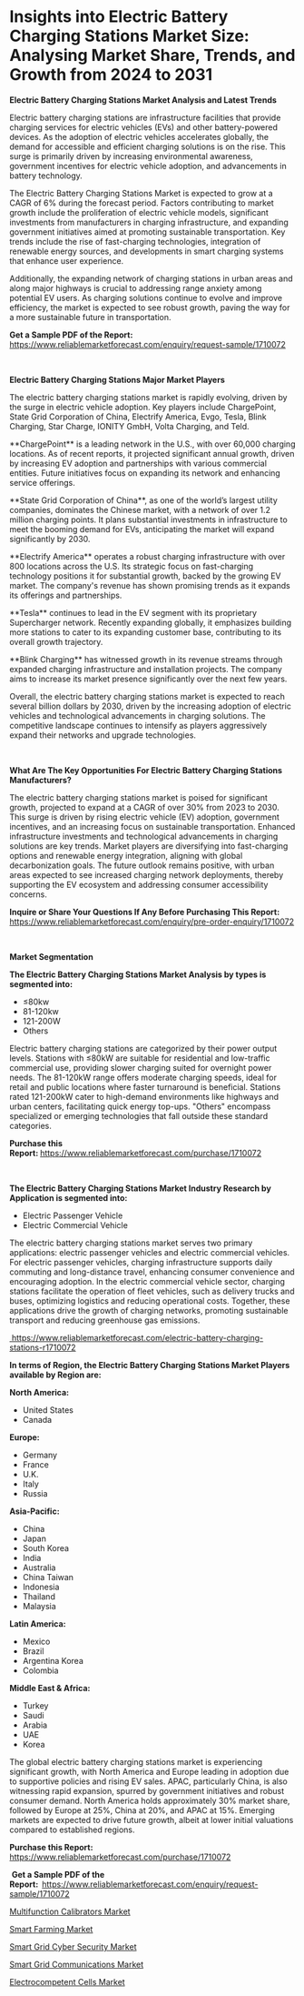 <p><h1>Insights into Electric Battery Charging Stations Market Size: Analysing Market Share, Trends, and Growth from 2024 to 2031</h1></p><p><strong>Electric Battery Charging Stations Market Analysis and Latest Trends</strong></p>
<p><p>Electric battery charging stations are infrastructure facilities that provide charging services for electric vehicles (EVs) and other battery-powered devices. As the adoption of electric vehicles accelerates globally, the demand for accessible and efficient charging solutions is on the rise. This surge is primarily driven by increasing environmental awareness, government incentives for electric vehicle adoption, and advancements in battery technology.</p><p>The Electric Battery Charging Stations Market is expected to grow at a CAGR of 6% during the forecast period. Factors contributing to market growth include the proliferation of electric vehicle models, significant investments from manufacturers in charging infrastructure, and expanding government initiatives aimed at promoting sustainable transportation. Key trends include the rise of fast-charging technologies, integration of renewable energy sources, and developments in smart charging systems that enhance user experience.</p><p>Additionally, the expanding network of charging stations in urban areas and along major highways is crucial to addressing range anxiety among potential EV users. As charging solutions continue to evolve and improve efficiency, the market is expected to see robust growth, paving the way for a more sustainable future in transportation.</p></p>
<p><strong>Get a Sample PDF of the Report:&nbsp;</strong> <a href="https://www.reliablemarketforecast.com/enquiry/request-sample/1710072?utm_campaign=1771&utm_medium=2&utm_source=Github&utm_content=ia&utm_term=22102024&utm_id=electric-battery-charging-stations">https://www.reliablemarketforecast.com/enquiry/request-sample/1710072</a></p>
<p>&nbsp;</p>
<p><strong>Electric Battery Charging Stations Major Market Players</strong></p>
<p><p>The electric battery charging stations market is rapidly evolving, driven by the surge in electric vehicle adoption. Key players include ChargePoint, State Grid Corporation of China, Electrify America, Evgo, Tesla, Blink Charging, Star Charge, IONITY GmbH, Volta Charging, and Teld.</p><p>**ChargePoint** is a leading network in the U.S., with over 60,000 charging locations. As of recent reports, it projected significant annual growth, driven by increasing EV adoption and partnerships with various commercial entities. Future initiatives focus on expanding its network and enhancing service offerings.</p><p>**State Grid Corporation of China**, as one of the world’s largest utility companies, dominates the Chinese market, with a network of over 1.2 million charging points. It plans substantial investments in infrastructure to meet the booming demand for EVs, anticipating the market will expand significantly by 2030.</p><p>**Electrify America** operates a robust charging infrastructure with over 800 locations across the U.S. Its strategic focus on fast-charging technology positions it for substantial growth, backed by the growing EV market. The company's revenue has shown promising trends as it expands its offerings and partnerships.</p><p>**Tesla** continues to lead in the EV segment with its proprietary Supercharger network. Recently expanding globally, it emphasizes building more stations to cater to its expanding customer base, contributing to its overall growth trajectory.</p><p>**Blink Charging** has witnessed growth in its revenue streams through expanded charging infrastructure and installation projects. The company aims to increase its market presence significantly over the next few years.</p><p>Overall, the electric battery charging stations market is expected to reach several billion dollars by 2030, driven by the increasing adoption of electric vehicles and technological advancements in charging solutions. The competitive landscape continues to intensify as players aggressively expand their networks and upgrade technologies.</p></p>
<p>&nbsp;</p>
<p><strong>What Are The Key Opportunities For Electric Battery Charging Stations Manufacturers?</strong></p>
<p><p>The electric battery charging stations market is poised for significant growth, projected to expand at a CAGR of over 30% from 2023 to 2030. This surge is driven by rising electric vehicle (EV) adoption, government incentives, and an increasing focus on sustainable transportation. Enhanced infrastructure investments and technological advancements in charging solutions are key trends. Market players are diversifying into fast-charging options and renewable energy integration, aligning with global decarbonization goals. The future outlook remains positive, with urban areas expected to see increased charging network deployments, thereby supporting the EV ecosystem and addressing consumer accessibility concerns.</p></p>
<p><strong>Inquire or Share Your Questions If Any Before Purchasing This Report:</strong> <a href="https://www.reliablemarketforecast.com/enquiry/pre-order-enquiry/1710072?utm_campaign=1771&utm_medium=2&utm_source=Github&utm_content=ia&utm_term=22102024&utm_id=electric-battery-charging-stations">https://www.reliablemarketforecast.com/enquiry/pre-order-enquiry/1710072</a></p>
<p>&nbsp;</p>
<p><strong>Market Segmentation</strong></p>
<p><strong>The Electric Battery Charging Stations Market Analysis by types is segmented into:</strong></p>
<p><ul><li>≤80kw</li><li>81-120kw</li><li>121-200W</li><li>Others</li></ul></p>
<p><p>Electric battery charging stations are categorized by their power output levels. Stations with ≤80kW are suitable for residential and low-traffic commercial use, providing slower charging suited for overnight power needs. The 81-120kW range offers moderate charging speeds, ideal for retail and public locations where faster turnaround is beneficial. Stations rated 121-200kW cater to high-demand environments like highways and urban centers, facilitating quick energy top-ups. "Others" encompass specialized or emerging technologies that fall outside these standard categories.</p></p>
<p><strong>Purchase this Report:&nbsp;</strong><a href="https://www.reliablemarketforecast.com/purchase/1710072?utm_campaign=1771&utm_medium=2&utm_source=Github&utm_content=ia&utm_term=22102024&utm_id=electric-battery-charging-stations">https://www.reliablemarketforecast.com/purchase/1710072</a></p>
<p>&nbsp;</p>
<p><strong>The Electric Battery Charging Stations Market Industry Research by Application is segmented into:</strong></p>
<p><ul><li>Electric Passenger Vehicle</li><li>Electric Commercial Vehicle</li></ul></p>
<p><p>The electric battery charging stations market serves two primary applications: electric passenger vehicles and electric commercial vehicles. For electric passenger vehicles, charging infrastructure supports daily commuting and long-distance travel, enhancing consumer convenience and encouraging adoption. In the electric commercial vehicle sector, charging stations facilitate the operation of fleet vehicles, such as delivery trucks and buses, optimizing logistics and reducing operational costs. Together, these applications drive the growth of charging networks, promoting sustainable transport and reducing greenhouse gas emissions.</p></p>
<p><a href="https://www.reliablemarketforecast.com/electric-battery-charging-stations-r1710072?utm_campaign=1771&utm_medium=2&utm_source=Github&utm_content=ia&utm_term=22102024&utm_id=electric-battery-charging-stations">&nbsp;https://www.reliablemarketforecast.com/electric-battery-charging-stations-r1710072</a></p>
<p><strong>In terms of Region, the Electric Battery Charging Stations Market Players available by Region are:</strong></p>
<p>
    <p> <strong> North America: </strong>
        <ul>
            <li>United States</li>
            <li>Canada</li>
        </ul>
        </p> 
    <p> <strong> Europe: </strong>
        <ul>
            <li>Germany</li>
            <li>France</li>
            <li>U.K.</li>
            <li>Italy</li>
            <li>Russia</li>
        </ul>
        </p> 
    <p> <strong> Asia-Pacific: </strong>
        <ul>
            <li>China</li>
            <li>Japan</li>
            <li>South Korea</li>
            <li>India</li>
            <li>Australia</li>
            <li>China Taiwan</li>
            <li>Indonesia</li>
            <li>Thailand</li>
            <li>Malaysia</li>
        </ul>
        </p> 
    <p> <strong> Latin America: </strong>
        <ul>
            <li>Mexico</li>
            <li>Brazil</li>
            <li>Argentina Korea</li>
            <li>Colombia</li>
        </ul>
        </p> 
    <p> <strong> Middle East & Africa: </strong>
        <ul>
            <li>Turkey</li>
            <li>Saudi</li>
            <li>Arabia</li>
            <li>UAE</li>
            <li>Korea</li>
        </ul>
    </p>
    </p>
<p><p>The global electric battery charging stations market is experiencing significant growth, with North America and Europe leading in adoption due to supportive policies and rising EV sales. APAC, particularly China, is also witnessing rapid expansion, spurred by government initiatives and robust consumer demand. North America holds approximately 30% market share, followed by Europe at 25%, China at 20%, and APAC at 15%. Emerging markets are expected to drive future growth, albeit at lower initial valuations compared to established regions.</p></p>
<p><strong>Purchase this Report: </strong><a href="https://www.reliablemarketforecast.com/purchase/1710072?utm_campaign=1771&utm_medium=2&utm_source=Github&utm_content=ia&utm_term=22102024&utm_id=electric-battery-charging-stations">https://www.reliablemarketforecast.com/purchase/1710072</a></p>
<p>&nbsp;<strong>Get a Sample PDF of the Report:&nbsp;&nbsp;</strong><a href="https://www.reliablemarketforecast.com/enquiry/request-sample/1710072?utm_campaign=1771&utm_medium=2&utm_source=Github&utm_content=ia&utm_term=22102024&utm_id=electric-battery-charging-stations">https://www.reliablemarketforecast.com/enquiry/request-sample/1710072</a></p>
<p><strong></strong></p>
<p><p><a href="https://issuu.com/reportprime-2/docs/multifunction-calibrators-market-si_e1c91464e4dcd0?utm_campaign=1771&utm_medium=2&utm_source=Github&utm_content=ia&utm_term=22102024&utm_id=electric-battery-charging-stations">Multifunction Calibrators Market</a></p><p><a href="https://www.linkedin.com/pulse/in-depth-analysis-global-smart-farming-market-scope-its-rapid-ax7fc?utm_campaign=1771&utm_medium=2&utm_source=Github&utm_content=ia&utm_term=22102024&utm_id=electric-battery-charging-stations">Smart Farming Market</a></p><p><a href="https://www.linkedin.com/pulse/global-smart-grid-cyber-security-market-trends-forecasts-4u5jc?utm_campaign=1771&utm_medium=2&utm_source=Github&utm_content=ia&utm_term=22102024&utm_id=electric-battery-charging-stations">Smart Grid Cyber Security Market</a></p><p><a href="https://www.linkedin.com/pulse/smart-grid-communications-market-innovations-trends-comprehensive-de0sc?utm_campaign=1771&utm_medium=2&utm_source=Github&utm_content=ia&utm_term=22102024&utm_id=electric-battery-charging-stations">Smart Grid Communications Market</a></p><p><a href="https://www.linkedin.com/pulse/electrocompetent-cells-market-consolidation-impact-structure-upirf?utm_campaign=1771&utm_medium=2&utm_source=Github&utm_content=ia&utm_term=22102024&utm_id=electric-battery-charging-stations">Electrocompetent Cells Market</a></p></p>